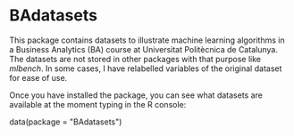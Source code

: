 # BAdatasets

This package contains datasets to illustrate machine learning algorithms in a Business Analytics (BA) course at Universitat Politècnica de Catalunya. The datasets are not stored in other packages with that purpose like *mlbench*. In some cases, I have relabelled variables of the original dataset for ease of use.

Once you have installed the package, you can see what datasets are available at the moment typing in the R console:

data(package = "BAdatasets") 